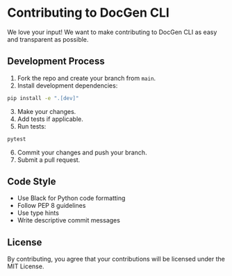 # Contributing to DocGen CLI

We love your input! We want to make contributing to DocGen CLI as easy and transparent as possible.

## Development Process

1. Fork the repo and create your branch from `main`.
2. Install development dependencies: 
```bash
pip install -e ".[dev]"
```
3. Make your changes.
4. Add tests if applicable.
5. Run tests:
```bash
pytest
```
6. Commit your changes and push your branch.
7. Submit a pull request.

## Code Style

- Use Black for Python code formatting
- Follow PEP 8 guidelines
- Use type hints
- Write descriptive commit messages

## License

By contributing, you agree that your contributions will be licensed under the MIT License.
